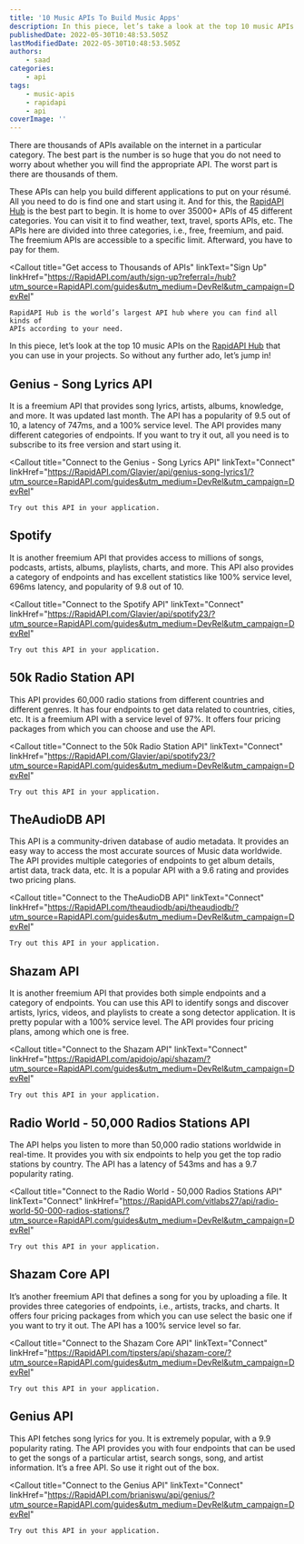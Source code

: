 ```yaml
---
title: '10 Music APIs To Build Music Apps'
description: In this piece, let’s take a look at the top 10 music APIs on the RapidAPI Hub that you can use in your projects.
publishedDate: 2022-05-30T10:48:53.505Z
lastModifiedDate: 2022-05-30T10:48:53.505Z
authors:
    - saad
categories:
    - api
tags:
    - music-apis
    - rapidapi
    - api
coverImage: ''
---
```


<Lead>

There are thousands of APIs available on the internet in a particular category. The best part is the number is so huge that you do not need to worry about whether you will find the appropriate API. The worst part is there are thousands of them.

</Lead>

These APIs can help you build different applications to put on your résumé. All you need to do is find one and start using it. And for this, the [RapidAPI Hub](https://RapidAPI.com/hub?utm_source=RapidAPI.com/guides&utm_medium=DevRel&utm_campaign=DevRel) is the best part to begin. It is home to over 35000+ APIs of 45 different categories. You can visit it to find weather, text, travel, sports APIs, etc. The APIs here are divided into three categories, i.e., free, freemium, and paid. The freemium APIs are accessible to a specific limit. Afterward, you have to pay for them.

<Callout
	title="Get access to Thousands of APIs"
	linkText="Sign Up"
	linkHref="https://RapidAPI.com/auth/sign-up?referral=/hub?utm_source=RapidAPI.com/guides&utm_medium=DevRel&utm_campaign=DevRel"
>
	RapidAPI Hub is the world’s largest API hub where you can find all kinds of
	APIs according to your need.
</Callout>

In this piece, let’s look at the top 10 music APIs on the [RapidAPI Hub](https://RapidAPI.com/hub?utm_source=RapidAPI.com/guides&utm_medium=DevRel&utm_campaign=DevRel) that you can use in your projects. So without any further ado, let’s jump in!

## Genius - Song Lyrics API

It is a freemium API that provides song lyrics, artists, albums, knowledge, and more. It was updated last month. The API has a popularity of 9.5 out of 10, a latency of 747ms, and a 100% service level. The API provides many different categories of endpoints. If you want to try it out, all you need is to subscribe to its free version and start using it.

<Callout
	title="Connect to the Genius - Song Lyrics API"
	linkText="Connect"
	linkHref="https://RapidAPI.com/Glavier/api/genius-song-lyrics1/?utm_source=RapidAPI.com/guides&utm_medium=DevRel&utm_campaign=DevRel"
>
	Try out this API in your application.
</Callout>

## Spotify

It is another freemium API that provides access to millions of songs, podcasts, artists, albums, playlists, charts, and more. This API also provides a category of endpoints and has excellent statistics like 100% service level, 696ms latency, and popularity of 9.8 out of 10.

<Callout
	title="Connect to the Spotify API"
	linkText="Connect"
	linkHref="https://RapidAPI.com/Glavier/api/spotify23/?utm_source=RapidAPI.com/guides&utm_medium=DevRel&utm_campaign=DevRel"
>
	Try out this API in your application.
</Callout>

## 50k Radio Station API

This API provides 60,000 radio stations from different countries and different genres. It has four endpoints to get data related to countries, cities, etc. It is a freemium API with a service level of 97%. It offers four pricing packages from which you can choose and use the API.

<Callout
	title="Connect to the 50k Radio Station API"
	linkText="Connect"
	linkHref="https://RapidAPI.com/Glavier/api/spotify23/?utm_source=RapidAPI.com/guides&utm_medium=DevRel&utm_campaign=DevRel"
>
	Try out this API in your application.
</Callout>

## TheAudioDB API

This API is a community-driven database of audio metadata. It provides an easy way to access the most accurate sources of Music data worldwide. The API provides multiple categories of endpoints to get album details, artist data, track data, etc. It is a popular API with a 9.6 rating and provides two pricing plans.

<Callout
	title="Connect to the TheAudioDB API"
	linkText="Connect"
	linkHref="https://RapidAPI.com/theaudiodb/api/theaudiodb/?utm_source=RapidAPI.com/guides&utm_medium=DevRel&utm_campaign=DevRel"
>
	Try out this API in your application.
</Callout>

## Shazam API

It is another freemium API that provides both simple endpoints and a category of endpoints. You can use this API to identify songs and discover artists, lyrics, videos, and playlists to create a song detector application. It is pretty popular with a 100% service level. The API provides four pricing plans, among which one is free.

<Callout
	title="Connect to the Shazam API"
	linkText="Connect"
	linkHref="https://RapidAPI.com/apidojo/api/shazam/?utm_source=RapidAPI.com/guides&utm_medium=DevRel&utm_campaign=DevRel"
>
	Try out this API in your application.
</Callout>

## Radio World - 50,000 Radios Stations API

The API helps you listen to more than 50,000 radio stations worldwide in real-time. It provides you with six endpoints to help you get the top radio stations by country. The API has a latency of 543ms and has a 9.7 popularity rating.

<Callout
	title="Connect to the Radio World - 50,000 Radios Stations API"
	linkText="Connect"
	linkHref="https://RapidAPI.com/vitlabs27/api/radio-world-50-000-radios-stations/?utm_source=RapidAPI.com/guides&utm_medium=DevRel&utm_campaign=DevRel"
>
	Try out this API in your application.
</Callout>

## Shazam Core API

It’s another freemium API that defines a song for you by uploading a file. It provides three categories of endpoints, i.e., artists, tracks, and charts. It offers four pricing packages from which you can use select the basic one if you want to try it out. The API has a 100% service level so far.

<Callout
	title="Connect to the Shazam Core API"
	linkText="Connect"
	linkHref="https://RapidAPI.com/tipsters/api/shazam-core/?utm_source=RapidAPI.com/guides&utm_medium=DevRel&utm_campaign=DevRel"
>
	Try out this API in your application.
</Callout>

## Genius API

This API fetches song lyrics for you. It is extremely popular, with a 9.9 popularity rating. The API provides you with four endpoints that can be used to get the songs of a particular artist, search songs, song, and artist information. It’s a free API. So use it right out of the box.

<Callout
	title="Connect to the Genius API"
	linkText="Connect"
	linkHref="https://RapidAPI.com/brianiswu/api/genius/?utm_source=RapidAPI.com/guides&utm_medium=DevRel&utm_campaign=DevRel"
>
	Try out this API in your application.
</Callout>
